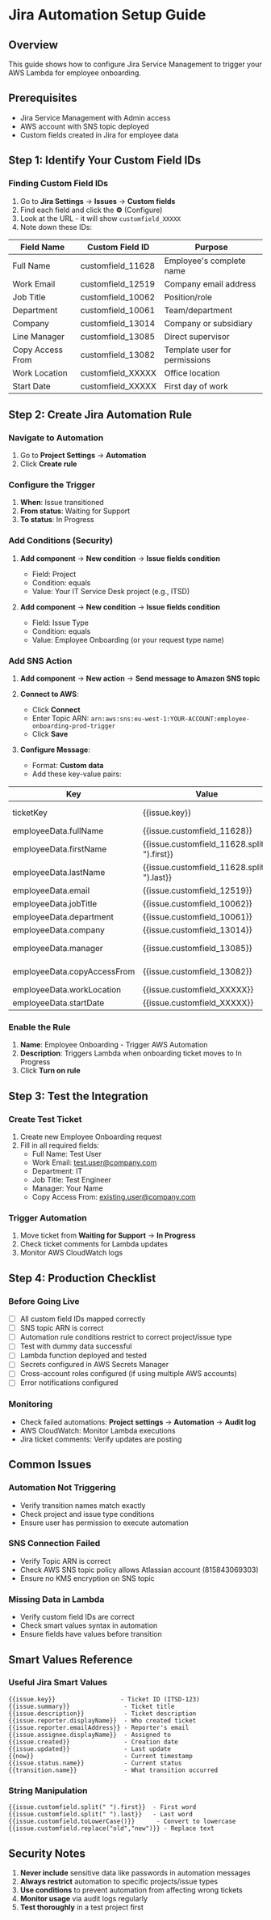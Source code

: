 # Jira Automation Setup Guide

## Overview
This guide shows how to configure Jira Service Management to trigger your AWS Lambda for employee onboarding.

## Prerequisites
- Jira Service Management with Admin access
- AWS account with SNS topic deployed
- Custom fields created in Jira for employee data

## Step 1: Identify Your Custom Field IDs

### Finding Custom Field IDs
1. Go to **Jira Settings** → **Issues** → **Custom fields**
2. Find each field and click the **⚙️** (Configure)
3. Look at the URL - it will show `customfield_XXXXX`
4. Note down these IDs:

| Field Name | Custom Field ID | Purpose |
|------------|-----------------|---------|
| Full Name | customfield_11628 | Employee's complete name |
| Work Email | customfield_12519 | Company email address |
| Job Title | customfield_10062 | Position/role |
| Department | customfield_10061 | Team/department |
| Company | customfield_13014 | Company or subsidiary |
| Line Manager | customfield_13085 | Direct supervisor |
| Copy Access From | customfield_13082 | Template user for permissions |
| Work Location | customfield_XXXXX | Office location |
| Start Date | customfield_XXXXX | First day of work |

## Step 2: Create Jira Automation Rule

### Navigate to Automation
1. Go to **Project Settings** → **Automation**
2. Click **Create rule**

### Configure the Trigger
1. **When**: Issue transitioned
2. **From status**: Waiting for Support
3. **To status**: In Progress

### Add Conditions (Security)
1. **Add component** → **New condition** → **Issue fields condition**
   - Field: Project
   - Condition: equals
   - Value: Your IT Service Desk project (e.g., ITSD)

2. **Add component** → **New condition** → **Issue fields condition**
   - Field: Issue Type
   - Condition: equals  
   - Value: Employee Onboarding (or your request type name)

### Add SNS Action
1. **Add component** → **New action** → **Send message to Amazon SNS topic**

2. **Connect to AWS**:
   - Click **Connect**
   - Enter Topic ARN: `arn:aws:sns:eu-west-1:YOUR-ACCOUNT:employee-onboarding-prod-trigger`
   - Click **Save**

3. **Configure Message**:
   - Format: **Custom data**
   - Add these key-value pairs:

| Key | Value | Description |
|-----|-------|-------------|
| ticketKey | {{issue.key}} | Jira ticket ID |
| employeeData.fullName | {{issue.customfield_11628}} | Full name |
| employeeData.firstName | {{issue.customfield_11628.split(" ").first}} | First name |
| employeeData.lastName | {{issue.customfield_11628.split(" ").last}} | Last name |
| employeeData.email | {{issue.customfield_12519}} | Work email |
| employeeData.jobTitle | {{issue.customfield_10062}} | Job title |
| employeeData.department | {{issue.customfield_10061}} | Department |
| employeeData.company | {{issue.customfield_13014}} | Company |
| employeeData.manager | {{issue.customfield_13085}} | Manager name |
| employeeData.copyAccessFrom | {{issue.customfield_13082}} | Template user |
| employeeData.workLocation | {{issue.customfield_XXXXX}} | Location |
| employeeData.startDate | {{issue.customfield_XXXXX}} | Start date |

### Enable the Rule
1. **Name**: Employee Onboarding - Trigger AWS Automation
2. **Description**: Triggers Lambda when onboarding ticket moves to In Progress
3. Click **Turn on rule**

## Step 3: Test the Integration

### Create Test Ticket
1. Create new Employee Onboarding request
2. Fill in all required fields:
   - Full Name: Test User
   - Work Email: test.user@company.com
   - Department: IT
   - Job Title: Test Engineer
   - Manager: Your Name
   - Copy Access From: existing.user@company.com

### Trigger Automation
1. Move ticket from **Waiting for Support** → **In Progress**
2. Check ticket comments for Lambda updates
3. Monitor AWS CloudWatch logs

## Step 4: Production Checklist

### Before Going Live
- [ ] All custom field IDs mapped correctly
- [ ] SNS topic ARN is correct
- [ ] Automation rule conditions restrict to correct project/issue type
- [ ] Test with dummy data successful
- [ ] Lambda function deployed and tested
- [ ] Secrets configured in AWS Secrets Manager
- [ ] Cross-account roles configured (if using multiple AWS accounts)
- [ ] Error notifications configured

### Monitoring
- Check failed automations: **Project settings** → **Automation** → **Audit log**
- AWS CloudWatch: Monitor Lambda executions
- Jira ticket comments: Verify updates are posting

## Common Issues

### Automation Not Triggering
- Verify transition names match exactly
- Check project and issue type conditions
- Ensure user has permission to execute automation

### SNS Connection Failed
- Verify Topic ARN is correct
- Check AWS SNS topic policy allows Atlassian account (815843069303)
- Ensure no KMS encryption on SNS topic

### Missing Data in Lambda
- Verify custom field IDs are correct
- Check smart values syntax in automation
- Ensure fields have values before transition

## Smart Values Reference

### Useful Jira Smart Values
```
{{issue.key}}                  - Ticket ID (ITSD-123)
{{issue.summary}}               - Ticket title
{{issue.description}}           - Ticket description
{{issue.reporter.displayName}}  - Who created ticket
{{issue.reporter.emailAddress}} - Reporter's email
{{issue.assignee.displayName}}  - Assigned to
{{issue.created}}               - Creation date
{{issue.updated}}               - Last update
{{now}}                         - Current timestamp
{{issue.status.name}}           - Current status
{{transition.name}}             - What transition occurred
```

### String Manipulation
```
{{issue.customfield.split(" ").first}}  - First word
{{issue.customfield.split(" ").last}}   - Last word
{{issue.customfield.toLowerCase()}}      - Convert to lowercase
{{issue.customfield.replace("old","new")}} - Replace text
```

## Security Notes

1. **Never include** sensitive data like passwords in automation messages
2. **Always restrict** automation to specific projects/issue types
3. **Use conditions** to prevent automation from affecting wrong tickets
4. **Monitor usage** via audit logs regularly
5. **Test thoroughly** in a test project first
